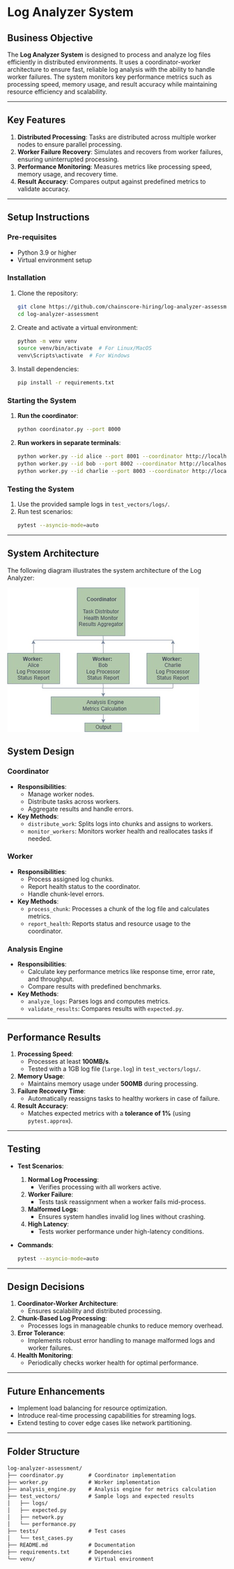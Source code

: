 # **Log Analyzer System**

## **Business Objective**
The **Log Analyzer System** is designed to process and analyze log files efficiently in distributed environments. It uses a coordinator-worker architecture to ensure fast, reliable log analysis with the ability to handle worker failures. The system monitors key performance metrics such as processing speed, memory usage, and result accuracy while maintaining resource efficiency and scalability.

---

## **Key Features**
1. **Distributed Processing**: Tasks are distributed across multiple worker nodes to ensure parallel processing.
2. **Worker Failure Recovery**: Simulates and recovers from worker failures, ensuring uninterrupted processing.
3. **Performance Monitoring**: Measures metrics like processing speed, memory usage, and recovery time.
4. **Result Accuracy**: Compares output against predefined metrics to validate accuracy.

---

## **Setup Instructions**

### **Pre-requisites**
- Python 3.9 or higher
- Virtual environment setup

### **Installation**
1. Clone the repository:
   ```bash
   git clone https://github.com/chainscore-hiring/log-analyzer-assessment
   cd log-analyzer-assessment
   ```
2. Create and activate a virtual environment:
   ```bash
   python -m venv venv
   source venv/bin/activate  # For Linux/MacOS
   venv\Scripts\activate  # For Windows
   ```
3. Install dependencies:
   ```bash
   pip install -r requirements.txt
   ```

### **Starting the System**
1. **Run the coordinator**:
   ```bash
   python coordinator.py --port 8000
   ```
2. **Run workers in separate terminals**:
   ```bash
   python worker.py --id alice --port 8001 --coordinator http://localhost:8000
   python worker.py --id bob --port 8002 --coordinator http://localhost:8000
   python worker.py --id charlie --port 8003 --coordinator http://localhost:8000
   ```

### **Testing the System**
1. Use the provided sample logs in `test_vectors/logs/`.
2. Run test scenarios:
   ```bash
   pytest --asyncio-mode=auto
   ```

---
## System Architecture

The following diagram illustrates the system architecture of the Log Analyzer:

![System Architecture](Architecture.jpg)


## **System Design**

### **Coordinator**
- **Responsibilities**:
  - Manage worker nodes.
  - Distribute tasks across workers.
  - Aggregate results and handle errors.
- **Key Methods**:
  - `distribute_work`: Splits logs into chunks and assigns to workers.
  - `monitor_workers`: Monitors worker health and reallocates tasks if needed.

### **Worker**
- **Responsibilities**:
  - Process assigned log chunks.
  - Report health status to the coordinator.
  - Handle chunk-level errors.
- **Key Methods**:
  - `process_chunk`: Processes a chunk of the log file and calculates metrics.
  - `report_health`: Reports status and resource usage to the coordinator.

### **Analysis Engine**
- **Responsibilities**:
  - Calculate key performance metrics like response time, error rate, and throughput.
  - Compare results with predefined benchmarks.
- **Key Methods**:
  - `analyze_logs`: Parses logs and computes metrics.
  - `validate_results`: Compares results with `expected.py`.

---

## **Performance Results**
1. **Processing Speed**:
   - Processes at least **100MB/s**.
   - Tested with a 1GB log file (`large.log`) in `test_vectors/logs/`.
2. **Memory Usage**:
   - Maintains memory usage under **500MB** during processing.
3. **Failure Recovery Time**:
   - Automatically reassigns tasks to healthy workers in case of failure.
4. **Result Accuracy**:
   - Matches expected metrics with a **tolerance of 1%** (using `pytest.approx`).

---

## **Testing**
- **Test Scenarios**:
  1. **Normal Log Processing**:
     - Verifies processing with all workers active.
  2. **Worker Failure**:
     - Tests task reassignment when a worker fails mid-process.
  3. **Malformed Logs**:
     - Ensures system handles invalid log lines without crashing.
  4. **High Latency**:
     - Tests worker performance under high-latency conditions.

- **Commands**:
   ```bash
   pytest --asyncio-mode=auto
   ```

---

## **Design Decisions**
1. **Coordinator-Worker Architecture**:
   - Ensures scalability and distributed processing.
2. **Chunk-Based Log Processing**:
   - Processes logs in manageable chunks to reduce memory overhead.
3. **Error Tolerance**:
   - Implements robust error handling to manage malformed logs and worker failures.
4. **Health Monitoring**:
   - Periodically checks worker health for optimal performance.

---

## **Future Enhancements**
- Implement load balancing for resource optimization.
- Introduce real-time processing capabilities for streaming logs.
- Extend testing to cover edge cases like network partitioning.

---

## **Folder Structure**
```
log-analyzer-assessment/
├── coordinator.py        # Coordinator implementation
├── worker.py             # Worker implementation
├── analysis_engine.py    # Analysis engine for metrics calculation
├── test_vectors/         # Sample logs and expected results
│   ├── logs/
│   ├── expected.py
│   ├── network.py
│   └── performance.py
├── tests/                # Test cases
│   └── test_cases.py
├── README.md             # Documentation
├── requirements.txt      # Dependencies
└── venv/                 # Virtual environment
```
